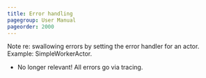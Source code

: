 ```yaml
---
title: Error handling
pagegroup: User Manual
pageorder: 2000
---
```


Note re: swallowing errors by setting the error handler for an actor. Example: SimpleWorkerActor.
 - No longer relevant! All errors go via tracing.

